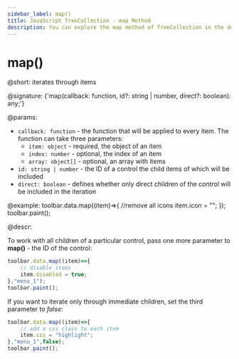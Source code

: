 ```yaml
---
sidebar_label: map()
title: JavaScript TreeCollection - map Method
description: You can explore the map method of TreeCollection in the documentation of the DHTMLX JavaScript UI library. Browse developer guides and API reference, try out code examples and live demos, and download a free 30-day evaluation version of DHTMLX Suite.
---
```


# map()

@short: iterates through items

@signature: {'map(callback: function, id?: string | number, direct?: boolean): any;'}

@params:
- `callback: function` - the function that will be applied to every item. The function can take three parameters:
    - `item: object` - required, the object of an item
    - `index: number` - optional, the index of an item
    - `array: object[]` - optional, an array with items  
- `id: string | number` - the ID of a control the child items of which will be included
- `direct: boolean` - defines whether only direct children of the control will be included in the iteration

@example:
toolbar.data.map((item)=>{
    //remove all icons
    item.icon = "";
});
toolbar.paint();

@descr:

To work with all children of a particular control, pass one more parameter to **map()** - the ID of the control:

~~~js
toolbar.data.map((item)=>{
    // disable items
    item.disabled = true;
},"menu_1");
toolbar.paint();
~~~

If you want to iterate only through immediate children, set the third parameter to _false_:

~~~js
toolbar.data.map((item)=>{
    // add a css class to each item
    item.css = "highlight";
},"menu_1",false);
toolbar.paint();
~~~
